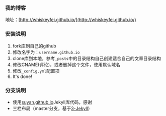 ### 我的博客

地址：[http://whiskeyfei.github.io/](http://whiskeyfei.github.io/)

### 安装说明

1. fork库到自己的github
2. 修改名字为：`username.github.io`
3. clone库到本地，参考`_posts`中的目录结构自己创建适合自己的文章目录结构
4. 修改CNAME(评论)，或者删掉这个文件，使用默认域名
5. 修改`_config.yml`配置项
6. It's done!

### 分支说明
- 使用[suyan.github.io](https://github.com/suyan/suyan.github.io)Jekyll库代码，感谢
- 三栏布局（master分支，基于[3-Jekyll](https://github.com/P233/3-Jekyll)）
